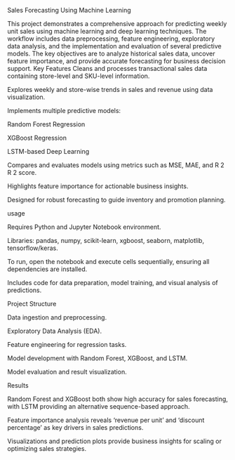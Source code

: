 Sales Forecasting Using Machine Learning

This project demonstrates a comprehensive approach for predicting weekly unit sales using machine learning and deep learning techniques. The workflow includes data preprocessing, feature engineering, exploratory data analysis, and the implementation and evaluation of several predictive models. The key objectives are to analyze historical sales data, uncover feature importance, and provide accurate forecasting for business decision support.
Key Features
Cleans and processes transactional sales data containing store-level and SKU-level information.

Explores weekly and store-wise trends in sales and revenue using data visualization.

Implements multiple predictive models:

Random Forest Regression

XGBoost Regression

LSTM-based Deep Learning

Compares and evaluates models using metrics such as MSE, MAE, and 
R
2
R 
2
  score.

Highlights feature importance for actionable business insights.

Designed for robust forecasting to guide inventory and promotion planning.


usage

Requires Python and Jupyter Notebook environment.

Libraries: pandas, numpy, scikit-learn, xgboost, seaborn, matplotlib, tensorflow/keras.

To run, open the notebook and execute cells sequentially, ensuring all dependencies are installed.

Includes code for data preparation, model training, and visual analysis of predictions.

Project Structure

Data ingestion and preprocessing.

Exploratory Data Analysis (EDA).

Feature engineering for regression tasks.

Model development with Random Forest, XGBoost, and LSTM.

Model evaluation and result visualization.

Results

Random Forest and XGBoost both show high accuracy for sales forecasting, with LSTM providing an alternative sequence-based approach.

Feature importance analysis reveals ‘revenue per unit’ and ‘discount percentage’ as key drivers in sales predictions.

Visualizations and prediction plots provide business insights for scaling or optimizing sales strategies.

